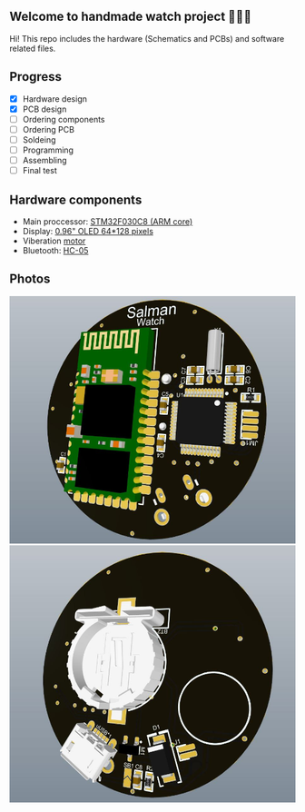 ## Welcome to handmade watch project ✋🏻😃
Hi! This repo includes the hardware (Schematics and PCBs) and software related files.

## Progress
- [x] Hardware design
- [x] PCB design
- [ ] Ordering components
- [ ] Ordering PCB
- [ ] Soldeing
- [ ] Programming
- [ ] Assembling
- [ ] Final test 

## Hardware components
 * Main proccessor: [STM32F030C8 (ARM core)](https://www.javanelec.com/Shops?searchFilter=STM32F030C8T6#)
 * Display: [0.96" OLED 64*128 pixels](https://www.javanelec.com/Shops?searchFilter=oled#)
 * Viberation [motor](https://www.javanelec.com/Shops/ProductDetail/38512)
 * Bluetooth: [HC-05](https://www.javanelec.com/Shops?searchFilter=HC-05#)

## Photos
![3D-front](Pic1.JPG?raw=true "3D view of main PCB - front")
![3D-back](Pic2.JPG?raw=true "3D view of main PCB - back")
